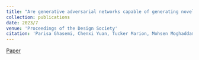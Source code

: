 ```yaml
---
title: "Are generative adversarial networks capable of generating novel and diverse design concepts? An experimental analysis of performance"
collection: publications
date: 2023/7
venue: 'Proceedings of the Design Society'
citation: 'Parisa Ghasemi, Chenxi Yuan, Tucker Marion, Mohsen Moghaddam'
---
```

[Paper]([http://academicpages.github.io/files/paper3.pdf](https://www.cambridge.org/core/journals/proceedings-of-the-design-society/article/are-generative-adversarial-networks-capable-of-generating-novel-and-diverse-design-concepts-an-experimental-analysis-of-performance/05D912C74658C40E78C66D2304103C7E)https://www.cambridge.org/core/journals/proceedings-of-the-design-society/article/are-generative-adversarial-networks-capable-of-generating-novel-and-diverse-design-concepts-an-experimental-analysis-of-performance/05D912C74658C40E78C66D2304103C7E)


